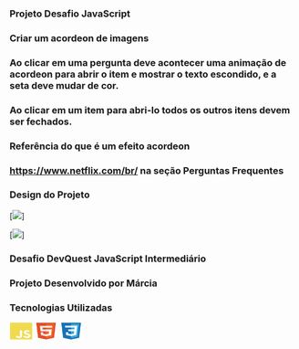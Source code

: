### Projeto Desafio JavaScript
### Criar um acordeon de imagens

### Ao clicar em uma pergunta deve acontecer  uma animação de acordeon para abrir o item e mostrar o texto escondido, e a seta deve mudar de cor.
### Ao clicar em um item para abri-lo todos os outros itens devem ser fechados.
### Referência do que é um efeito acordeon
### https://www.netflix.com/br/ na seção Perguntas Frequentes

### Design do Projeto

[<img src="src/img/projeto.png">]

[<img src="src/img/tela-projeto-desafio-slider.gif">]


### Desafio DevQuest JavaScript Intermediário

### Projeto Desenvolvido por Márcia

### Tecnologias Utilizadas

 <img align="center" alt="Js" height="30" width="40" src="https://raw.githubusercontent.com/devicons/devicon/master/icons/javascript/javascript-plain.svg">
    
  <img align="center" alt="HTML" height="30" width="40" src="https://raw.githubusercontent.com/devicons/devicon/master/icons/html5/html5-original.svg">
  <img align="center" alt="CSS" height="30" width="40" src="https://raw.githubusercontent.com/devicons/devicon/master/icons/css3/css3-original.svg">
